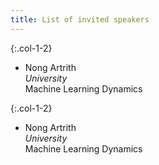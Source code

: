 ```yaml
---
title: List of invited speakers
---
```


<!-- <object data="/assets/speakers - Sheet1.pdf" width="100%" height="100%" type='application/pdf'></object>
 -->
<style>
 .grid {
  display: flex;
 }
.col-1-2 {
  flex: 1;
}
.cole-1-2:last-child {
  margin-left: 20px;
}
</style>


{:.col-1-2}
* Nong Artrith   
*University*   
Machine Learning Dynamics   


{:.col-1-2}
* Nong Artrith   
*University*    
Machine Learning Dynamics   